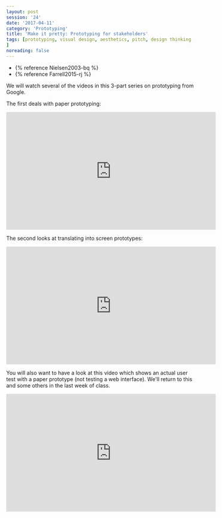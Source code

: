 ```yaml
--- 
layout: post 
session: '24' 
date: '2017-04-11' 
category: 'Prototyping' 
title: 'Make it pretty: Prototyping for stakeholders' 
tags: [prototyping, visual design, aesthetics, pitch, design thinking			
] 
noreading: false
--- 
```


- {% reference Nielsen2003-bq %}
- {% reference Farrell2015-rj %}

We will watch several of the videos in this 3-part series on prototyping from Google.

The first deals with paper prototyping:

<iframe width="560" height="315" src="https://www.youtube.com/embed/JMjozqJS44M?ecver=1" frameborder="0" allowfullscreen></iframe>

The second looks at translating into screen prototypes:

<iframe width="560" height="315" src="https://www.youtube.com/embed/KWGBGTGryFk?ecver=1" frameborder="0" allowfullscreen></iframe>

<excerpt/>

You will also want to have a look at this video which shows an actual user test with a paper prototype (not testing a web interface). 
We'll return to this and some others in the last week of class.

<iframe width="560" height="315" src="https://www.youtube.com/embed/_g4GGtJ8NCY?ecver=1" frameborder="0" allowfullscreen></iframe>

